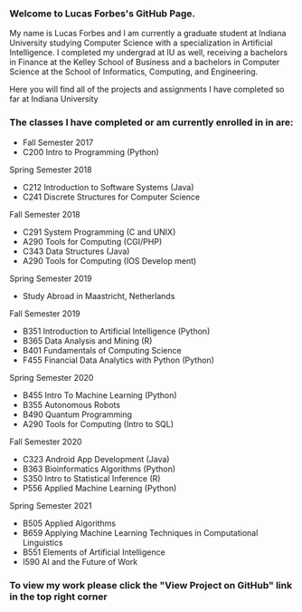 ### Welcome to Lucas Forbes's GitHub Page.
My name is Lucas Forbes and I am currently a graduate student at Indiana University studying Computer Science with a specialization in Artificial Intelligence. I completed my undergrad at IU as well, receiving a bachelors in Finance at the Kelley School of Business and a bachelors in Computer Science at the School of Informatics, Computing, and Engineering.  

Here you will find all of the projects and assignments I have completed so far at Indiana University

### The classes I have completed or am currently enrolled in in are:
* Fall Semester 2017  
* C200 Intro to Programming (Python)  
  
Spring Semester 2018  
* C212 Introduction to Software Systems (Java)  
* C241 Discrete Structures for Computer Science  
  
Fall Semester 2018  
* C291 System Programming (C and UNIX) 
* A290 Tools for Computing (CGI/PHP)  
* C343 Data Structures (Java)
* A290 Tools for Computing (IOS Develop
ment)

Spring Semester 2019 
* Study Abroad in Maastricht, Netherlands

Fall Semester 2019  
* B351 Introduction to Artificial Intelligence (Python)    
* B365 Data Analysis and Mining (R)
* B401 Fundamentals of Computing Science
* F455 Financial Data Analytics with Python (Python) 

Spring Semester 2020
* B455 Intro To Machine Learning (Python)
* B355 Autonomous Robots
* B490 Quantum Programming
* A290 Tools for Computing (Intro to SQL)

Fall Semester 2020  
* C323 Android App Development (Java)
* B363 Bioinformatics Algorithms (Python)
* S350 Intro to Statistical Inference (R)
* P556 Applied Machine Learning (Python)

Spring Semester 2021
* B505 Applied Algorithms
* B659 Applying Machine Learning Techniques in Computational Linguistics
* B551 Elements of Artificial Intelligence
* I590 AI and the Future of Work

### To view my work please click the "View Project on GitHub" link in the top right corner
